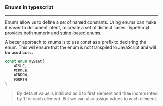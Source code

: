 ### Enums in typescript
___

Enums allow us to define a set of named constants. Using enums can make it easier to document intent, or create a set of distinct cases. TypeScript provides both numeric and string-based enums.

 A better approach to enums is to use const as a prefix to declaring the enum. This will ensure that the enum is not transpiled to JavaScript and will be used as is.
```typescript
const enum mySeat{
    AISLE,
    MIDDLE,
    WINDOW,
    FOURTH
}
```
>By default value is initilised as 0 to first element and then incremented by 1 for each element. But we can also assign values to each element.
